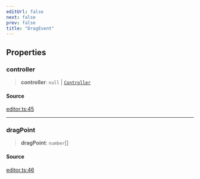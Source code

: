 ```yaml
---
editUrl: false
next: false
prev: false
title: "DragEvent"
---
```


## Properties

### controller

> **controller**: `null` \| [`Controller`](/api-core/classes/controller/)

#### Source

[editor.ts:45](https://github.com/dgmjs/dgmjs/blob/main/packages/core/src/editor.ts#L45)

***

### dragPoint

> **dragPoint**: `number`[]

#### Source

[editor.ts:46](https://github.com/dgmjs/dgmjs/blob/main/packages/core/src/editor.ts#L46)
